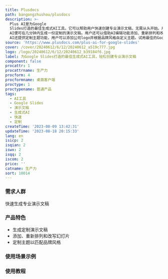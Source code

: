```yaml
---
title: Plusdocs
path: bangongzhushou/plusdocs
description: >-
  Plus AI是为Google
  Slides打造的最佳生成式AI工具。它可以帮助用户快速创建专业演示文稿，无需从头开始。用户只需告诉我们他们想要制作的演示文稿类型，Plus
  AI便可在几分钟内生成一份定制的演示文稿。用户还可以借助AI编辑功能添加、重新排列和改写幻灯片，从而精调演示文稿。Plus
  AI还提供定制主题功能，用户可以添加公司logo并根据品牌风格自定义主题。试用最佳的Google Slides AI工具，免费体验。
source: 'https://www.plusdocs.com/plus-ai-for-google-slides'
cover: /cover/20240612/6/12/20240612_a519c777.jpg
logo: /logo/20240612/6/12/20240612_b39184f6.jpg
label: 为Google Slides打造的最佳生成式AI工具，轻松创建专业演示文稿
component: false
procattr: 1
procattrname: 生产力
procform: 4
procformname: 桌面客户端
proctype: 1
proctypename: 普通产品
tags:
  - AI工具
  - Google Slides
  - 演示文稿
  - 生成式AI
  - 快速
  - 定制
createTime: '2023-08-09 13:42:31'
updateTime: '2023-08-18 20:15:33'
lang: en
isicp: 2
isqian: 2
iswx: 2
isqq: 2
iscom: 2
price: ''
catname: 生产力
sort: 10014
---
```




### 需求人群
快速生成专业演示文稿

### 产品特色
- 生成定制演示文稿
- 添加、重新排列和改写幻灯片
- 定制主题以匹配品牌风格

### 使用场景示例


### 使用教程


  
